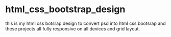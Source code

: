 # html_css_bootstrap_design
this is my html css botsrap design to convert psd into html css bootsrap and these projects all fully responsive on all devices and grid layout.

